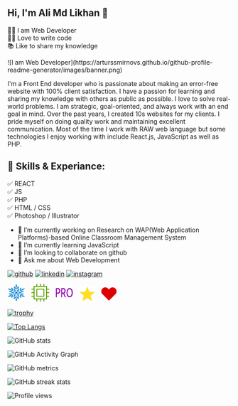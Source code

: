 ## Hi, I'm Ali Md Likhan 👋
<p>
👨‍💻 I am Web Developer <br>
✍🏻 Love to write code <br>
📚 Like to share my knowledge </p>
![I am Web Developer](https://arturssmirnovs.github.io/github-profile-readme-generator/images/banner.png)


I'm a Front End developer who is passionate about making an error-free website with 100% client satisfaction. I have a passion for learning and sharing my knowledge with others as public as possible. I love to solve real-world problems. I am strategic, goal-oriented, and always work with an end goal in mind. Over the past years, I created 10s websites for my clients. I pride myself on doing quality work and maintaining excellent communication. Most of the time I work with RAW web language but some technologies I enjoy working with include React.js, JavaScript as well as PHP.

## 🤹‍ Skills & Experiance:
✅ REACT <br>
✅ JS <br>
✅ PHP <br>
✅ HTML / CSS <br>
✅ Photoshop / Illustrator <br>

- 🔭 I’m currently working on Research on WAP(Web Application Platforms)-based Online Classroom Management System 
- 🌱 I’m currently learning JavaScript 
- 👯 I’m looking to collaborate on github 
- 💬 Ask me about Web Development 


[<img 
src='https://cdn.jsdelivr.net/npm/simple-icons@3.0.1/icons/github.svg' alt='github' height='40'>](https://github.com/likhan-a99)  [<img src='https://cdn.jsdelivr.net/npm/simple-icons@3.0.1/icons/linkedin.svg' alt='linkedin' height='40'>](https://www.linkedin.com/in/likhana99/)  [<img src='https://cdn.jsdelivr.net/npm/simple-icons@3.0.1/icons/instagram.svg' alt='instagram' height='40'>](https://www.instagram.com/li_k_h_an/)  

<a href='https://archiveprogram.github.com/'><img src='https://raw.githubusercontent.com/acervenky/animated-github-badges/master/assets/acbadge.gif' width='40' height='40'></a> <a href='https://docs.github.com/en/developers'><img src='https://raw.githubusercontent.com/acervenky/animated-github-badges/master/assets/devbadge.gif' width='40' height='40'></a> <a href='https://github.com/pricing'><img src='https://raw.githubusercontent.com/acervenky/animated-github-badges/master/assets/pro.gif' width='40' height='40'></a> <a href='https://stars.github.com/'><img src='https://raw.githubusercontent.com/acervenky/animated-github-badges/master/assets/starbadge.gif' width='35' height='35'></a> <a href='https://docs.github.com/en/github/supporting-the-open-source-community-with-github-sponsors'><img src='https://raw.githubusercontent.com/acervenky/animated-github-badges/master/assets/sponsorbadge.gif' width='35' height='35'></a> 

[![trophy](https://github-profile-trophy.vercel.app/?username=likhan-a99)](https://github.com/ryo-ma/github-profile-trophy)

[![Top Langs](https://github-readme-stats.vercel.app/api/top-langs/?username=likhan-a99)](https://github.com/anuraghazra/github-readme-stats)

![GitHub stats](https://github-readme-stats.vercel.app/api?username=likhan-a99&show_icons=true&count_private=true)  

![GitHub Activity Graph](https://activity-graph.herokuapp.com/graph?username=likhan-a99)  

![GitHub metrics](https://metrics.lecoq.io/likhan-a99)  

![GitHub streak stats](https://github-readme-streak-stats.herokuapp.com/?user=likhan-a99)  

![Profile views](https://gpvc.arturio.dev/likhan-a99)  

